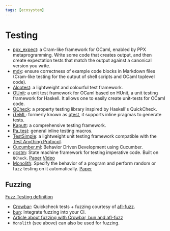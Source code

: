 ```yaml
---
tags: [ecosystem]
---
```


# Testing

* [ppx_expect](https://github.com/janestreet/ppx_expect):
a Cram-like framework for OCaml, enabled by PPX metaprogramming.
Write some code that creates output, and then create expectation tests that match
the output against a canonical version you write.
* [mdx](https://github.com/realworldocaml/mdx):
ensure correctness of example code blocks in Markdown files
(Cram-like testing for the output of shell scripts and OCaml toplevel code).
* [Alcotest](https://github.com/mirage/alcotest):
a lightweight and colourful test framework.
* [OUnit](http://ounit.forge.ocamlcore.org/):
a unit test framework for OCaml based on HUnit,
a unit testing framework for Haskell.
It allows one to easily create unit-tests for OCaml code.
* [QCheck](https://github.com/c-cube/qcheck):
a property testing library inspired by Haskell's QuickCheck.
* [iTeML](https://github.com/vincent-hugot/iTeML): formerly known as
[qtest](http://batteries.vhugot.com/qtest/), it supports inline pragmas to generate tests.
* [Kaputt](http://kaputt.x9c.fr): a comprehensive testing framework.
* [Pa_test](https://ocaml.janestreet.com/ocaml-core/111.28.00/doc/pa_test):
general inline testing macros.
* [TestSimple](https://github.com/hcarty/ocaml-testsimple):
a lightweight unit testing framework
compatible with the [Test Anything Protocol](https://testanything.org/).
* [Cucumber.ml](https://github.com/cucumber/cucumber.ml):
Behavior Driven Development using Cucumber.
* [qcstm](https://github.com/jmid/qcstm):
State machine framework for testing imperative code.
Built on `QCheck`.
[Paper](https://icfp20.sigplan.org/details/ocaml-2020-papers/2/A-Simple-State-Machine-Framework-for-Property-Based-Testing-in-OCaml)
[Video](https://www.youtube.com/watch?v=uuL9RYuaZV4)
* [Monolith](https://gitlab.inria.fr/fpottier/monolith):
Specify the behavior of a program and perform random or fuzz testing on it automatically.
[Paper](http://cambium.inria.fr/~fpottier/publis/pottier-monolith-2021.pdf)


## Fuzzing

[Fuzz Testing definition](https://en.wikipedia.org/wiki/Fuzzing#:~:text=Fuzzing%20or%20fuzz%20testing%20is,assertions%2C%20or%20potential%20memory%20leaks.)

* [Crowbar](https://github.com/stedolan/crowbar/):
Quickcheck tests + fuzzing courtesy of [afl-fuzz](http://lcamtuf.coredump.cx/afl/).
* [bun](https://github.com/yomimono/ocaml-bun/):
Integrate fuzzing into your CI.
* [Article about fuzzing with Crowbar, bun and afl-fuzz](https://tarides.com/blog/2019-09-04-an-introduction-to-fuzzing-ocaml-with-afl-crowbar-and-bun.html)
* `Monolith` (see above) can also be used for fuzzing.
